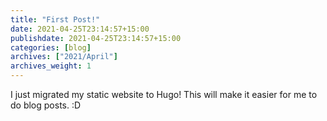 ```yaml
---
title: "First Post!"
date: 2021-04-25T23:14:57+15:00 
publishdate: 2021-04-25T23:14:57+15:00 
categories: [blog]
archives: ["2021/April"]
archives_weight: 1
---
```


I just migrated my static website to Hugo! This will make it easier for me to do blog posts. :D